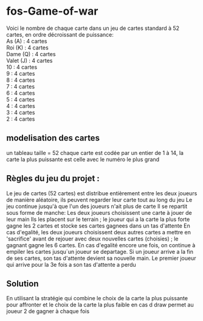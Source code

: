 # fos-Game-of-war
Voici le nombre de chaque carte dans un jeu de cartes standard à 52 cartes, en ordre décroissant de puissance:  
As (A) : 4 cartes      
Roi (K) : 4 cartes    
Dame (Q) : 4 cartes    
Valet (J) : 4 cartes   
10 : 4 cartes  
9 : 4 cartes   
8 : 4 cartes   
7 : 4 cartes  
6 : 4 cartes  
5 : 4 cartes  
4 : 4 cartes  
3 : 4 cartes   
2 : 4 cartes  
## modelisation des cartes
un tableau taille = 52 chaque carte est codée par un entier de 1 à 14, la carte la plus puissante est celle avec le numéro le plus grand 
## Règles du jeu du projet : 
Le jeu de cartes (52 cartes) est distribue entièrement entre les deux joueurs de manière aléatoire, ils peuvent regarder leur carte tout au long du jeu
Le jeu continue jusqu'à que l'un des joueurs n'ait plus de carte
Il se repartit sous forme de manche: 
Les deux joueurs choisissent une carte à jouer de leur main
Ils les placent sur le terrain ; le joueur qui a la carte la plus forte gagne les 2 cartes et stocke ses cartes gagnees dans un tas d'attente
En cas d'egalité, les deux joueurs choisissent deux autres cartes a mettre en 'sacrifice' avant de rejouer avec deux nouvelles cartes (choisies) ; le gagnant gagne les 6 cartes. En cas d'egalité encore une fois, on continue à empiler les cartes jusqu´un joueur se departage.
Si un joueur arrive a la fin de ses cartes, son tas d'attente devient sa nouvelle main.
Le premier joueur qui arrive pour la 3e fois a son tas d'attente a perdu

## Solution
En utilisant la stratégie qui combine le choix de la carte la plus puissante pour affronter et le choix de la carte la plus faible en cas d draw permet au joueur 2 de gagner à chaque fois
